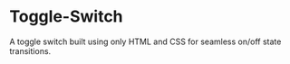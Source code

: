 # Toggle-Switch
A toggle switch built using only HTML and CSS for seamless on/off state transitions.
